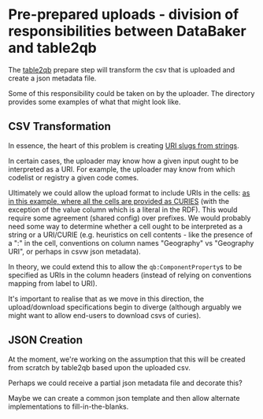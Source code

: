 # Pre-prepared uploads - division of responsibilities between DataBaker and table2qb

The [table2qb](../table2qb) prepare step will transform the csv that is uploaded and create a json metadata file.

Some of this responsibility could be taken on by the uploader. The directory provides some examples of what that might look like.


## CSV Transformation

In essence, the heart of this problem is creating [URI slugs from strings](https://github.com/Swirrl/table2qb/blob/master/specification.md#strings-as-identifiers---how-to-derive-uris).

In certain cases, the uploader may know how a given input ought to be interpreted as a URI. For example, the uploader may know from which codelist or registry a given code comes.

Ultimately we could allow the upload format to include URIs in the cells: [as in this example, where all the cells are provided as CURIES](./regional-trade.curie.csv) (with the exception of the value column which is a literal in the RDF). This would require some agreement (shared config) over prefixes. We would probably need some way to determine whether a cell ought to be interpreted as a string or a URI/CURIE (e.g. heuristics on cell contents - like the presence of a ":" in the cell, conventions on column names "Geography" vs "Geography URI", or perhaps in csvw json metadata).

In theory, we could extend this to allow the `qb:ComponentProperty`s to be specified as URIs in the column headers (instead of relying on conventions mapping from label to URI).

It's important to realise that as we move in this direction, the upload/download specifications begin to diverge (although arguably we might want to allow end-users to download csvs of curies). 


## JSON Creation

At the moment, we're working on the assumption that this will be created from scratch by table2qb based upon the uploaded csv.

Perhaps we could receive a partial json metadata file and decorate this?

Maybe we can create a common json template and then allow alternate implementations to fill-in-the-blanks.